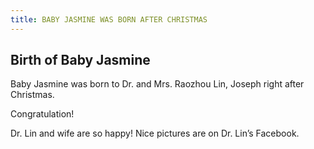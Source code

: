 ```yaml
---
title: BABY JASMINE WAS BORN AFTER CHRISTMAS
---
```


## Birth of Baby Jasmine

Baby Jasmine was born to Dr. and Mrs. Raozhou Lin, Joseph right after Christmas. 

Congratulation!

Dr. Lin and wife are so happy!  Nice pictures are on Dr. Lin’s Facebook.
